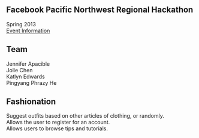 ## Facebook Pacific Northwest Regional Hackathon
Spring 2013  
[Event Information](https://www.facebook.com/events/349479501839364/)  

## Team  
Jennifer Apacible  
Jolie Chen  
Katlyn Edwards  
Pingyang Phrazy He  

## Fashionation  
Suggest outfits based on other articles of clothing, or randomly.  
Allows the user to register for an account.  
Allows users to browse tips and tutorials.  